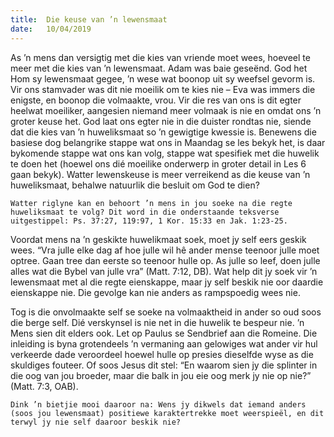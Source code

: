 ```yaml
---
title:  Die keuse van ’n lewensmaat
date:   10/04/2019
---
```


As ’n mens dan versigtig met die kies van vriende moet wees, hoeveel te meer met die kies van ’n lewensmaat. Adam was baie geseënd. God het Hom sy lewensmaat gegee, ’n wese wat boonop uit sy weefsel gevorm is. Vir ons stamvader was dit nie moeilik om te kies nie – Eva was immers die enigste, en boonop die volmaakte, vrou. Vir die res van ons is dit egter heelwat moeiliker, aangesien niemand meer volmaak is nie en omdat ons ’n groter keuse het. God laat ons egter nie in die duister rondtas nie, siende dat die kies van ’n huweliksmaat so ’n gewigtige kwessie is. Benewens die basiese dog belangrike stappe wat ons in Maandag se les bekyk het, is daar bykomende stappe wat ons kan volg, stappe wat spesifiek met die huwelik te doen het (hoewel ons dié moeilike onderwerp in groter detail in Les 6 gaan bekyk). Watter lewenskeuse is meer verreikend as die keuse van ’n huweliksmaat, behalwe natuurlik die besluit om God te dien? 

`Watter riglyne kan en behoort ’n mens in jou soeke na die regte huweliksmaat te volg? Dit word in die onderstaande teksverse uitgestippel: Ps. 37:27, 119:97, 1 Kor. 15:33 en Jak. 1:23-25.` 

Voordat mens na ’n geskikte huwelikmaat soek, moet jy self eers geskik wees. “Vra julle elke dag af hoe julle wil hê ander mense teenoor julle moet optree. Gaan tree dan eerste so teenoor hulle op. As julle so leef, doen julle alles wat die Bybel van julle vra” (Matt. 7:12, DB). Wat help dit jy soek vir ’n lewensmaat met al die regte eienskappe, maar jy self beskik nie oor daardie eienskappe nie. Die gevolge kan nie anders as rampspoedig wees nie. 

Tog is die onvolmaakte self se soeke na volmaaktheid in ander so oud soos die berge self. Dié verskynsel is nie net in die huwelik te bespeur nie. ’n Mens sien dit elders ook. Let op Paulus se Sendbrief aan die Romeine. Die inleiding is byna grotendeels ’n vermaning aan gelowiges wat ander vir hul verkeerde dade veroordeel hoewel hulle op presies dieselfde wyse as die skuldiges fouteer. Of soos Jesus dit stel: “En waarom sien jy die splinter in die oog van jou broeder, maar die balk in jou eie oog merk jy nie op nie?” (Matt. 7:3, OAB). 

`Dink ’n bietjie mooi daaroor na: Wens jy dikwels dat iemand anders (soos jou lewensmaat) positiewe karaktertrekke moet weerspieël, en dit terwyl jy nie self daaroor beskik nie?`